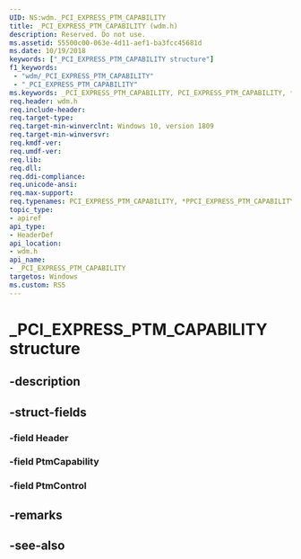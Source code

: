 ```yaml
---
UID: NS:wdm._PCI_EXPRESS_PTM_CAPABILITY
title: _PCI_EXPRESS_PTM_CAPABILITY (wdm.h)
description: Reserved. Do not use.
ms.assetid: 55500c00-063e-4d11-aef1-ba3fcc45681d
ms.date: 10/19/2018
keywords: ["_PCI_EXPRESS_PTM_CAPABILITY structure"]
f1_keywords:
 - "wdm/_PCI_EXPRESS_PTM_CAPABILITY"
 - "_PCI_EXPRESS_PTM_CAPABILITY"
ms.keywords: _PCI_EXPRESS_PTM_CAPABILITY, PCI_EXPRESS_PTM_CAPABILITY, *PPCI_EXPRESS_PTM_CAPABILITY, 
req.header: wdm.h
req.include-header:
req.target-type:
req.target-min-winverclnt: Windows 10, version 1809
req.target-min-winversvr:
req.kmdf-ver:
req.umdf-ver:
req.lib:
req.dll:
req.ddi-compliance:
req.unicode-ansi:
req.max-support:
req.typenames: PCI_EXPRESS_PTM_CAPABILITY, *PPCI_EXPRESS_PTM_CAPABILITY
topic_type: 
- apiref
api_type: 
- HeaderDef
api_location: 
- wdm.h
api_name: 
- _PCI_EXPRESS_PTM_CAPABILITY
targetos: Windows
ms.custom: RS5
---
```


# _PCI_EXPRESS_PTM_CAPABILITY structure

## -description


## -struct-fields

### -field Header
 
### -field PtmCapability
 
### -field PtmControl
 

## -remarks

## -see-also
